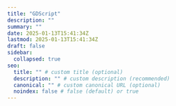 ```yaml
---
title: "GDScript"
description: ""
summary: ""
date: 2025-01-13T15:41:34Z
lastmod: 2025-01-13T15:41:34Z
draft: false
sidebar:
  collapsed: true
seo:
  title: "" # custom title (optional)
  description: "" # custom description (recommended)
  canonical: "" # custom canonical URL (optional)
  noindex: false # false (default) or true
---
```

